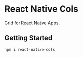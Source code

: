 # React Native Cols

Grid for React Native Apps.

## Getting Started

```
npm i react-native-cols
```

##
